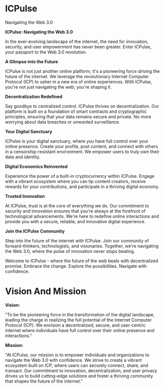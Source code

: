 # ICPulse
Navigating the Web 3.0

**ICPulse: Navigating the Web 3.0**

In the ever-evolving landscape of the internet, the need for innovation, security, and user empowerment has never been greater. Enter ICPulse, your passport to the Web 3.0 revolution.

**A Glimpse into the Future**

ICPulse is not just another online platform; it's a pioneering force driving the future of the internet. We leverage the revolutionary Internet Computer Protocol (ICP) to usher in a new era of online experiences. With ICPulse, you're not just navigating the web; you're shaping it.

**Decentralization Redefined**

Say goodbye to centralized control. ICPulse thrives on decentralization. Our platform is built on a foundation of smart contracts and cryptographic principles, ensuring that your data remains secure and private. No more worrying about data breaches or unwanted surveillance.

**Your Digital Sanctuary**

ICPulse is your digital sanctuary, where you have full control over your online presence. Create your profile, post content, and connect with others in a censorship-resistant environment. We empower users to truly own their data and identity.

**Digital Economics Reinvented**

Experience the power of a built-in cryptocurrency within ICPulse. Engage with a vibrant ecosystem where you can tip content creators, receive rewards for your contributions, and participate in a thriving digital economy.

**Trusted Innovation**

At ICPulse, trust is at the core of everything we do. Our commitment to security and innovation ensures that you're always at the forefront of technological advancements. We're here to redefine online interactions and provide you with a secure, reliable, and innovative digital experience.

**Join the ICPulse Community**

Step into the future of the internet with ICPulse. Join our community of forward-thinkers, technologists, and visionaries. Together, we're navigating the Web 3.0, where the pulse of innovation never stops beating.

Welcome to ICPulse - where the future of the web beats with decentralized promise. Embrace the change. Explore the possibilities. Navigate with confidence.

# Vision And Mission

**Vision:**

"To be the pioneering force in the transformation of the digital landscape, leading the charge in realizing the full potential of the Internet Computer Protocol (ICP). We envision a decentralized, secure, and user-centric internet where individuals have full control over their online presence and interactions."

**Mission:**

"At ICPulse, our mission is to empower individuals and organizations to navigate the Web 3.0 with confidence. We strive to create a vibrant ecosystem built on ICP, where users can securely connect, share, and transact. Our commitment to innovation, decentralization, and user privacy drives us to build cutting-edge solutions and foster a thriving community that shapes the future of the internet."
